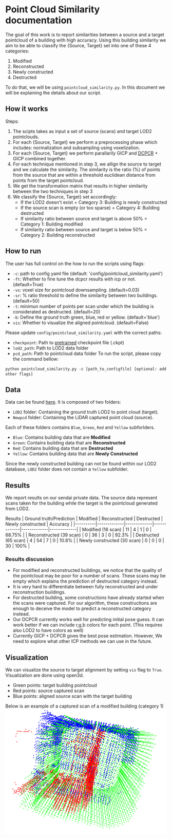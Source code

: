 # Point Cloud Similarity documentation
The goal of this work is to report similarities between a source and a target pointcloud of a building with high accuracy. Using this building similarity we aim to be able to classify the {Source, Target} set into one of these 4 categories:
1. Modified
2. Reconstructed
3. Newly constructed
4. Destructed

To do that, we will be using `pointcloud_similarity.py`. In this document we will be explaining the details about our script.

## How it works
Steps:
1. The scipts takes as input a set of source (scans) and target LOD2 pointclouds.
2. For each {Source, Target} we perform a preprocessing phase which includes: normalization and subsampling using voxelization.
3. For each {Source, Target} we perform parallarily GICP and [DCPCR](https://drive.google.com/file/d/1-91ym2ue35wtUK1WhG1rwxbdZrSa2Gow/view) + GICP combined together.
4. For each technique mentioned in step 3, we allign the source to target and we calculate the similarity. The similarity is the ratio (%) of points from the source that are within a threshold euclidean distance from points from the target pointcloud.
5. We get the transformation matrix that results in higher similarity between the two techniques in step 3
6. We classify the {Source, Target} set accordingly:
    * If the LOD2 doesn't exist = Category 3: Building is newly constructed
    * If the source scan is empty (or too sparse) = Category 4: Building destructed
    * If similarity ratio between source and target is above 50% = Category 1: Building modified
    * If similarity ratio between source and target is below 50% = Category 2: Building reconstructed

## How to run
The user has full control on the how to run the scripts using flags:
* `-c`: path to config yaml file (default: 'config/pointcloud_similarity.yaml')
* `-ft`: Whether to fine tune the dcpcr results with icp or not. (default=True)
* `-vs`: voxel size for pointcloud downsampling. (default=0.03)
* `-sr`: % ratio threshold to define the similarity between two buildings. (default=50)
* `-t`: minimun number of points per scan under which the building is considerated as destructed. (default=20)
* `-b`: Define the ground truth green, blue, red or yellow. (default='blue')
* `vis`: Whether to visualize the aligned pointcloud. (default=False)

Please update `config/pointcloud_similarity.yaml` with the correct paths:
* `checkpoint`: Path to [pretrained](https://www.ipb.uni-bonn.de/html/projects/dcpcr/model_paper.ckpt) checkpoint file (.ckpt)
* `lod2_path`: Path to LOD2 data folder
* `pcd_path`: Path to pointcloud data folder
To run the script, please copy the command bellow:
```
python pointcloud_similarity.py -c [path_to_configfile] [optional: add other flags]
```

## Data
Data can be found [here](https://drive.google.com/drive/folders/1bphqSdg1_73WYpi0Pr1dDfn5TJdzIjM8). It is composed of two folders:

* `LOD2` folder: Containing the ground truth LOD2 to point cloud (target).
* `Newpcd` folder: Containing the LiDAR captured point cloud (source).

Each of these folders contains `Blue`, `Green`, `Red` and `Yellow` subforlders.
* `Blue`: Contains building data that are **Modified**
* `Green`: Contains building data that are **Reconstructed**
* `Red`: Contains building data that are **Destructed**
* `Yellow`: Contains building data that are **Newly Constructed**

Since the newly constructed building can not be found within our LOD2 database, `LOD2` folder does not contain a `Yellow` subfolder.

## Results
We report results on our sendai private data. The source data represent scans taken for the building while the target is the pointcloud generated from LOD2.

Results
| Ground truth/Prediction | Modified       | Reconstructed       | Destructed      | Newly constructed       | Accuracy       |
|----------|-------------|-------------|-------------|-------------|-------------|
| Modified (16 scan)  | 11        | 4    | 1       | 0 | 68.75% |
| Reconstructed (39 scan) | 0         | 36     | 3         | 0 | 92.3% |
| Destructed  (65 scan) | 4       | 54   | 7        | 0 | 10.8% |
| Newly constructed (30 scan) | 0       | 0    | 0       | 30 | 100% |

### Results discussion
* For modified and reconstructed buildings, we notice that the quality of the pointcloud may be poor for a number of scans. These scans may be empty which explains the prediction of destructed category instead.
* It is very hard to differentiate between fully reconstructed and under reconstruction buildings.
* For destructed building, some constructions have already started when the scans were captured. For our algorithm, these constructions are enough to deceive the model to predict a reconstructed category instead.
* Our DCPCR currently works well for predicting initial pose guess. It can work better if we can include r,g,b colors for each point. (This requires also LOD2 to have colors as well)
* Currently GICP + DCPCR gives the best pose estimation. However, We need to explore what other ICP methods we can use in the future.

## Visualization
We can visualize the source to target alignment by setting `vis` flag to `True`. Visualization are done using open3d.
* Green points: target building pointcloud
* Red points: source captured scan
* Blue points: aligned source scan with the target building

Below is an example of a captured scan of a modified building (category 1)
![Project Image](../images/blue.png)